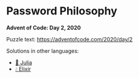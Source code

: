 # Password Philosophy

**Advent of Code: Day 2, 2020**

Puzzle text: <https://adventofcode.com/2020/day/2>

Solutions in other languages:

- [🍡 Julia](../../../julia/2020/02_password_philosophy)
- [💧 Elixir](../../../elixir/lib/2020/02_password_philosophy)
